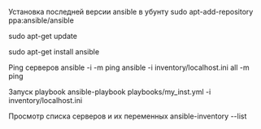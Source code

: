 Установка последней версии ansible в убунту
sudo apt-add-repository ppa:ansible/ansible

sudo apt-get update

sudo apt-get install ansible

Ping серверов
ansible -i <inventory file> <group> -m ping
ansible -i inventory/localhost.ini all -m ping

Запуск playbook
ansible-playbook playbooks/my_inst.yml -i inventory/localhost.ini 

Просмотр списка серверов и их переменных
ansible-inventory --list 

